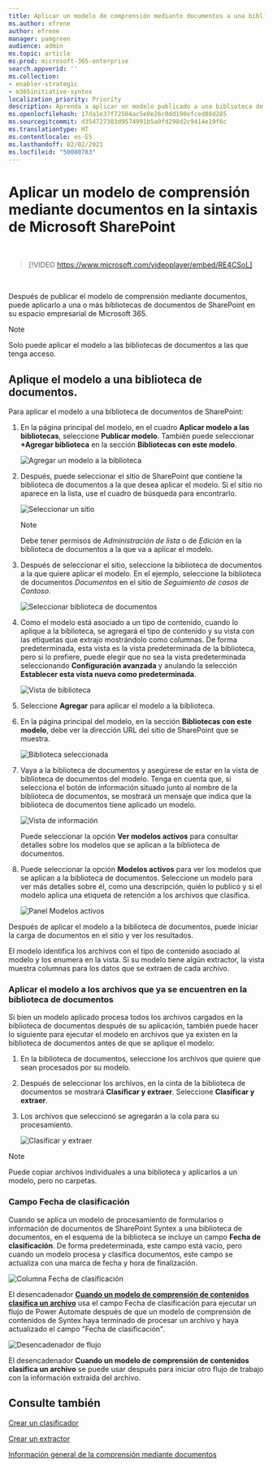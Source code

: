 ```yaml
---
title: Aplicar un modelo de comprensión mediante documentos a una biblioteca de documentos
ms.author: efrene
author: efrene
manager: pamgreen
audience: admin
ms.topic: article
ms.prod: microsoft-365-enterprise
search.appverid: ''
ms.collection:
- enabler-strategic
- m365initiative-syntex
localization_priority: Priority
description: Aprenda a aplicar un modelo publicado a una biblioteca de documentos de SharePoint
ms.openlocfilehash: 17da1e37f72504ac5e0e26c0dd190efced08d285
ms.sourcegitcommit: d354727303d9574991b5a0fd298d2c9414e19f6c
ms.translationtype: HT
ms.contentlocale: es-ES
ms.lasthandoff: 02/02/2021
ms.locfileid: "50080783"
---
```

# <a name="apply-a-document-understanding-model-in-microsoft-sharepoint-syntex"></a>Aplicar un modelo de comprensión mediante documentos en la sintaxis de Microsoft SharePoint

</br>

> [!VIDEO https://www.microsoft.com/videoplayer/embed/RE4CSoL]

</br>

Después de publicar el modelo de comprensión mediante documentos, puede aplicarlo a una o más bibliotecas de documentos de SharePoint en su espacio empresarial de Microsoft 365.

> [!NOTE]
> Solo puede aplicar el modelo a las bibliotecas de documentos a las que tenga acceso.


## <a name="apply-your-model-to-a-document-library"></a>Aplique el modelo a una biblioteca de documentos.

Para aplicar el modelo a una biblioteca de documentos de SharePoint:

1. En la página principal del modelo, en el cuadro **Aplicar modelo a las bibliotecas**, seleccione **Publicar modelo**. También puede seleccionar **+Agregar biblioteca** en la sección **Bibliotecas con este modelo**. </br>

    ![Agregar un modelo a la biblioteca](../media/content-understanding/apply-to-library.png)</br>

2. Después, puede seleccionar el sitio de SharePoint que contiene la biblioteca de documentos a la que desea aplicar el modelo. Si el sitio no aparece en la lista, use el cuadro de búsqueda para encontrarlo.</br>

    ![Seleccionar un sitio](../media/content-understanding/site-search.png)</br>

    > [!NOTE]
    > Debe tener permisos de *Administración de lista* o de *Edición* en la biblioteca de documentos a la que va a aplicar el modelo.</br>

3. Después de seleccionar el sitio, seleccione la biblioteca de documentos a la que quiere aplicar el modelo. En el ejemplo, seleccione la biblioteca de documentos *Documentos* en el sitio de *Seguimiento de casos de Contoso*.</br>

    ![Seleccionar biblioteca de documentos](../media/content-understanding/select-doc-library.png)</br>

4. Como el modelo está asociado a un tipo de contenido, cuando lo aplique a la biblioteca, se agregará el tipo de contenido y su vista con las etiquetas que extrajo mostrándolo como columnas. De forma predeterminada, esta vista es la vista predeterminada de la biblioteca, pero si lo prefiere, puede elegir que no sea la vista predeterminada seleccionando **Configuración avanzada** y anulando la selección **Establecer esta vista nueva como predeterminada**.</br>

    ![Vista de biblioteca](../media/content-understanding/library-view.png)</br>

5. Seleccione **Agregar** para aplicar el modelo a la biblioteca. 
6. En la página principal del modelo, en la sección **Bibliotecas con este modelo**, debe ver la dirección URL del sitio de SharePoint que se muestra.</br>

    ![Biblioteca seleccionada](../media/content-understanding/selected-library.png)</br>

7. Vaya a la biblioteca de documentos y asegúrese de estar en la vista de biblioteca de documentos del modelo. Tenga en cuenta que, si selecciona el botón de información situado junto al nombre de la biblioteca de documentos, se mostrará un mensaje que indica que la biblioteca de documentos tiene aplicado un modelo.

    ![Vista de información](../media/content-understanding/info-du.png)</br> 

    Puede seleccionar la opción **Ver modelos activos** para consultar detalles sobre los modelos que se aplican a la biblioteca de documentos.

8. Puede seleccionar la opción **Modelos activos** para ver los modelos que se aplican a la biblioteca de documentos. Seleccione un modelo para ver más detalles sobre él, como una descripción, quién lo publicó y si el modelo aplica una etiqueta de retención a los archivos que clasifica.

    ![Panel Modelos activos](../media/content-understanding/active-models.png)</br> 

Después de aplicar el modelo a la biblioteca de documentos, puede iniciar la carga de documentos en el sitio y ver los resultados.

El modelo identifica los archivos con el tipo de contenido asociado al modelo y los enumera en la vista. Si su modelo tiene algún extractor, la vista muestra columnas para los datos que se extraen de cada archivo.

### <a name="apply-the-model-to-files-already-in-the-document-library"></a>Aplicar el modelo a los archivos que ya se encuentren en la biblioteca de documentos

Si bien un modelo aplicado procesa todos los archivos cargados en la biblioteca de documentos después de su aplicación, también puede hacer lo siguiente para ejecutar el modelo en archivos que ya existen en la biblioteca de documentos antes de que se aplique el modelo:

1. En la biblioteca de documentos, seleccione los archivos que quiere que sean procesados por su modelo.
2. Después de seleccionar los archivos, en la cinta de la biblioteca de documentos se mostrará **Clasificar y extraer**. Seleccione **Clasificar y extraer**.
3. Los archivos que seleccionó se agregarán a la cola para su procesamiento.

      ![Clasificar y extraer](../media/content-understanding/extract-classify.png)</br> 

> [!NOTE]
> Puede copiar archivos individuales a una biblioteca y aplicarlos a un modelo, pero no carpetas.

### <a name="the-classification-date-field"></a>Campo Fecha de clasificación

Cuando se aplica un modelo de procesamiento de formularios o información de documentos de SharePoint Syntex a una biblioteca de documentos, en el esquema de la biblioteca se incluye un campo <b>Fecha de clasificación</b>. De forma predeterminada, este campo está vacío, pero cuando un modelo procesa y clasifica documentos, este campo se actualiza con una marca de fecha y hora de finalización. 

   ![Columna Fecha de clasificación](../media/content-understanding/class-date-column.png)</br> 

El desencadenador [<b>Cuando un modelo de comprensión de contenidos clasifica un archivo</b>](https://docs.microsoft.com/connectors/sharepointonline/#when-a-file-is-classified-by-a-content-understanding-model) usa el campo Fecha de clasificación para ejecutar un flujo de Power Automate después de que un modelo de comprensión de contenidos de Syntex haya terminado de procesar un archivo y haya actualizado el campo "Fecha de clasificación".

   ![Desencadenador de flujo](../media/content-understanding/trigger.png)</br>

El desencadenador <b>Cuando un modelo de comprensión de contenidos clasifica un archivo</b> se puede usar después para iniciar otro flujo de trabajo con la información extraída del archivo.



## <a name="see-also"></a>Consulte también
[Crear un clasificador](create-a-classifier.md)

[Crear un extractor](create-an-extractor.md)

[Información general de la comprensión mediante documentos ](document-understanding-overview.md)


